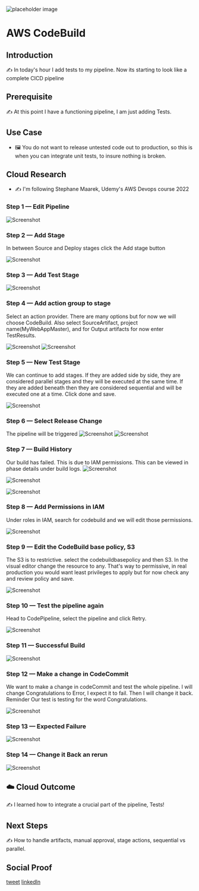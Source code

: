 
![placeholder image](../024/CodePipeline.png)

# AWS CodeBuild

## Introduction

✍️ In today's hour I add tests to my pipeline. Now its starting to look like a complete CICD pipeline

## Prerequisite

✍️ At this point I have a functioning pipeline, I am just adding Tests. 

## Use Case

- 🖼️ You do not want to release untested code out to production, so this is when you can integrate unit tests, to insure nothing is broken.

## Cloud Research

- ✍️ I'm following Stephane Maarek, Udemy's AWS Devops course 2022


### Step 1 — Edit Pipeline

![Screenshot](step1-pipeline_edit.png)

### Step 2 — Add Stage
In between Source and Deploy stages click the Add stage button

![Screenshot](step2_add-stage.png)

### Step 3 — Add Test Stage

![Screenshot](step3_add_test_stage.png)

### Step 4 — Add action group to stage
Select an action provider. There are many options but for now we will choose CodeBuild. Also select SourceArtifact, project name(MyWebAppMaster), and for Output artifacts for now enter TestResults.

![Screenshot](step4_add_action_group.png)
![Screenshot](Step4_stage_settings.png)

### Step 5 — New Test Stage
We can continue to add stages. If they are added side by side, they are considered parallel stages and they will be executed at the same time. If they are added beneath then they are considered sequential and will be executed one at a time. Click done and save.

![Screenshot](Step5-new-stage.png)

### Step 6 — Select Release Change
The pipeline will be triggered
![Screenshot](step6_release_change.png)
![Screenshot](step6a_release_change.png)

### Step 7 — Build History
Our build has failed. This is due to IAM permissions. This can be viewed in phase details under build logs.
![Screenshot](step7_build_history.png)

![Screenshot](step7_triggered.png)

![Screenshot](step7a_build_logs.png)

### Step 8 — Add Permissions in IAM
Under roles in IAM, search for codebuild and we will edit those permissions.

![Screenshot](step8_codebuild-role.png)

### Step 9 — Edit the CodeBuild base policy, S3
The S3 is to restrictive. select the codebuildbasepolicy and then S3. In the visual editor change the resource to any. That's way to permissive, in real production you would want least privileges to apply but for now check any and review policy and save.

![Screenshot](step9_resources-S3.png)

### Step 10 — Test the pipeline again
Head to CodePipeline, select the pipeline and click Retry.

![Screenshot](step10_retry.png)

### Step 11 — Successful Build

![Screenshot](step11_successful-build.png)

### Step 12 — Make a change in CodeCommit
We want to make a change in codeCommit and test the whole pipeline. I will change Congratulations to Error, I expect it to fail. Then I will change it back. Reminder Our test is testing for the word Congratulations.

![Screenshot](step12_error.png)

### Step 13 — Expected Failure

![Screenshot](step13-Failure.png)

### Step 14 — Change it Back an rerun

![Screenshot](step14_success.png)


## ☁️ Cloud Outcome

✍️ I learned how to integrate a crucial part of the pipeline, Tests!

## Next Steps

✍️ How to handle artifacts, manual approval, stage actions, sequential vs parallel.

## Social Proof

[tweet](https://twitter.com/DemianJennings/status/1623118448791285761)
[linkedIn](https://www.linkedin.com/posts/demian-jennings_100daysofcloud-aws-awscloud-activity-7028884724647362561-jWjX?utm_source=share&utm_medium=member_desktop)
